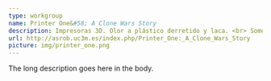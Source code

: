 ```yaml
---
type: workgroup
name: Printer One&#58; A Clone Wars Story
description: Impresoras 3D. Olor a plástico derretido y laca. <br> Somos un grupo de estudiantes de la Universidad Carlos III de Madrid interesados en el mundo de la impresión 3D. 
url: http://asrob.uc3m.es/index.php/Printer_One:_A_Clone_Wars_Story
picture: img/printer_one.png
---
```


The long description goes here in the body.